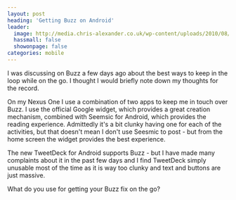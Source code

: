 ```yaml
---
layout: post
heading: 'Getting Buzz on Android'
leader:
  image: http://media.chris-alexander.co.uk/wp-content/uploads/2010/08/seesmic.png
  hassmall: false
  showonpage: false
categories: mobile
---
```


I was discussing on Buzz a few days ago about the best ways to keep in the loop while on the go. I thought I would briefly note down my thoughts for the record.

On my Nexus One I use a combination of two apps to keep me in touch over Buzz. I use the official Google widget, which provides a great creation mechanism, combined with Seemsic for Android, which provides the reading experience. Admittedly it's a bit clunky having one for each of the activities, but that doesn't mean I don't use Seesmic to post - but from the home screen the widget provides the best experience.

The new TweetDeck for Android supports Buzz - but I have made many complaints about it in the past few days and I find TweetDeck simply unusable most of the time as it is way too clunky and text and buttons are just massive.

What do you use for getting your Buzz fix on the go?

<!-- Replace missing image from http://media.chris-alexander.co.uk/wp-content/uploads/2010/08/buzz-widget_homescreen.png -->

<!-- Replace missing image from http://media.chris-alexander.co.uk/wp-content/uploads/2010/08/buzz-widget_compose.png -->

<!-- Replace missing image from http://media.chris-alexander.co.uk/wp-content/uploads/2010/08/seesmic.png -->

<!-- Replace missing image from http://media.chris-alexander.co.uk/wp-content/uploads/2010/08/marketBuzzWidget.png -->

<!-- Replace missing image from http://media.chris-alexander.co.uk/wp-content/uploads/2010/08/seesmicMarket.png -->
